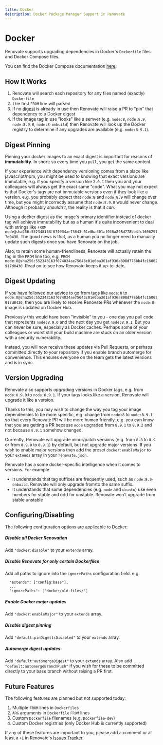 ```yaml
---
title: Docker
description: Docker Package Manager Support in Renovate
---
```


# Docker

Renovate supports upgrading dependencies in Docker's `Dockerfile` files and Docker Compose files.

You can find the Docker Compose documentation [here](./configuration-options/#docker-compose).

## How It Works

1.  Renovate will search each repository for any files named (exactly) `Dockerfile`
2.  The first `FROM` line will parsed
3.  If no [digest](https://docs.docker.com/engine/reference/commandline/images/) is already in use then Renovate will raise a PR to "pin" that dependency to a Docker digest
4.  If the image tag in use "looks" like a semver (e.g. `node:8`, `node:8.9`, `node:8.9.0`, `node:8-onbuild`) then Renovate will look up the Docker registry to determine if any upgrades are available (e.g. `node:8.9.1`).

## Digest Pinning

Pinning your docker images to an exact digest is important for reasons of **immutability**. In short: so every time you `pull`, you get the same content.

If your experience with dependency versioning comes from a place like javascript/npm, you might be used to knowing that exact versions are immutable, e.g. if you specify a version like `2.0.1` then you and your colleagues will always get the exact same "code". What you may not expect is that Docker's tags are not immutable versions even if they look like a version. e.g. you probably expect that `node:8` and `node:8.9` will change over time, but you might incorrectly assume that `node:8.9.0` would never change. Although it probably _shouldn't_, the reality is that it _can_.

Using a docker digest as the image's primary identifier instead of docker tag will achieve immutability but as a human it's quite inconvenient to deal with strings like `FROM node@sha256:552348163f074034ae75643c01e0ba301af936a898d778bb4fc16062917d0430`. The good news is that, as a human you no longer need to manually update such digests once you have Renovate on the job.

Also, to retain some human-friendliness, Renovate will actually retain the tag in the `FROM` line too, e.g. `FROM node:8@sha256:552348163f074034ae75643c01e0ba301af936a898d778bb4fc16062917d0430`. Read on to see how Renovate keeps it up-to-date.

## Digest Updating

If you have followed our advice to go from tags like `node:8` to `node:8@sha256:552348163f074034ae75643c01e0ba301af936a898d778bb4fc16062917d0430`, then you are likely to receive Renovate PRs whenever the `node:8` image is updated on Docker Hub.

Previously this would have been "invisible" to you - one day you pull code that represents `node:8.9.0` and the next day you get `node:8.9.1`. But you can never be sure, especially as Docker caches. Perhaps some of your colleagues or worst still your build machine are stuck on an older version with a security vulnerability.

Instead, you will now receive these updates via Pull Requests, or perhaps committed directly to your repository if you enable branch automerge for convenience. This ensures everyone on the team gets the latest versions and is in sync.

## Version Upgrading

Renovate also supports _upgrading_ versions in Docker tags, e.g. from `node:8.9.0` to `node:8.9.1`. If your tags looks like a version, Renovate will upgrade it like a version.

Thanks to this, you may wish to change the way you tag your image dependencies to be more specific, e.g. change from `node:8` to `node:8.9.1` so that every Renovate PR will be more human friendly, e.g. you can know that you are getting a PR because `node` upgraded from `8.9.1` to `8.9.2` and not because `8.9.1` somehow changed.

Currently, Renovate will upgrade minor/patch versions (e.g. from `8.8` to `8.9` or from `8.9.0` to `8.9.1`) by default, but not upgrade major versions. If you wish to enable major versions then add the preset `docker:enableMajor` to your `extends` array in your `renovate.json`.

Renovate has a some docker-specific intelligence when it comes to versions. For example:

- It understands that tag suffixes are frequently used, such as `node:8.9-onbuild`. Renovate will only upgrade from/to the same suffix.
- It understands that some dependencies (e.g. `node` and `ubuntu`) use even numbers for stable and odd for unstable. Renovate won't upgrade from stable unstable

## Configuring/Disabling

The following configuration options are applicable to Docker:

##### Disable all Docker Renovation

Add `"docker:disable"` to your `extends` array.

##### Disable Renovate for only certain Dockerfiles

Add all paths to ignore into the `ignorePaths` configuration field. e.g.

```
  "extends": ["config:base"],
  ...
  "ignorePaths": ["docker/old-files/"]
```

##### Enable Docker major updates

Add `"docker:enableMajor"` to your `extends` array.

##### Disable digest pinning

Add `"default:pinDigestsDisabled"` to your `extends` array.

##### Automerge digest updates

Add `"default:automergeDigest"` to your `extends` array. Also add `"default:automergeBranchPush"` if you wish for these to be committed directly to your base branch without raising a PR first.

## Future Features

The following features are planned but not supported today:

1.  Multiple `FROM` lines in `Dockerfile`s
2.  `ARG` arguments in `Dockerfile` `FROM` lines
3.  Custom `Dockerfile` filenames (e.g. `Dockerfile-dev`)
4.  Custom Docker registries (only Docker Hub is currently supported)

If any of these features are important to you, please add a comment or at least a `+1` in Renovate's [Issues Tracker](https://github.com/renovateapp/renovate/issues?q=is%3Aopen+is%3Aissue+label%3A%23docker).
